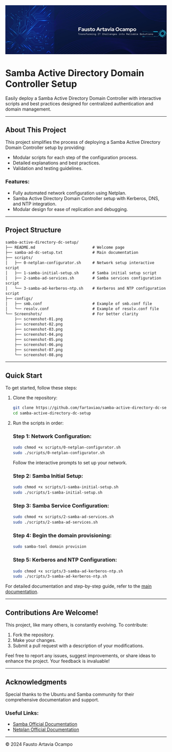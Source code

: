 <img src="https://raw.githubusercontent.com/fartaviao/fartaviao/refs/heads/main/Banner%20Fausto.jpg" alt="Banner Fausto Artavia Ocampo">

# Samba Active Directory Domain Controller Setup

Easily deploy a Samba Active Directory Domain Controller with interactive scripts and best practices designed for centralized authentication and domain management.

---

## About This Project

This project simplifies the process of deploying a Samba Active Directory Domain Controller setup by providing:
- Modular scripts for each step of the configuration process.
- Detailed explanations and best practices.
- Validation and testing guidelines.

### Features:
- Fully automated network configuration using Netplan.
- Samba Active Directory Domain Controller setup with Kerberos, DNS, and NTP integration.
- Modular design for ease of replication and debugging.

---

## Project Structure

```
samba-active-directory-dc-setup/
├── README.md                         # Welcome page
├── samba-ad-dc-setup.txt             # Main documentation
├── scripts/
│   ├── 0-netplan-configurator.sh     # Network setup interactive script
│   ├── 1-samba-initial-setup.sh      # Samba initial setup script
│   ├── 2-samba-ad-services.sh        # Samba services configuration script
│   └── 3-samba-ad-kerberos-ntp.sh    # Kerberos and NTP configuration script
├── configs/
│   ├── smb.conf                      # Example of smb.conf file
│   └── resolv.conf                   # Example of resolv.conf file
└── Screenshots/                      # For better clarity
    ├── screenshot-01.png
    ├── screenshot-02.png
    ├── screenshot-03.png
    ├── screenshot-04.png
    ├── screenshot-05.png
    ├── screenshot-06.png
    ├── screenshot-07.png
    └── screenshot-08.png
```
---

## Quick Start

To get started, follow these steps:
1. Clone the repository:
   ```bash
   git clone https://github.com/fartaviao/samba-active-directory-dc-setup.git
   cd samba-active-directory-dc-setup
   ```

2. Run the scripts in order:

   ### Step 1: Network Configuration:
   ```bash
   sudo chmod +x scripts/0-netplan-configurator.sh
   sudo ./scripts/0-netplan-configurator.sh
   ```
   Follow the interactive prompts to set up your network.

   ### Step 2: Samba Initial Setup:
   ```bash
   sudo chmod +x scripts/1-samba-initial-setup.sh
   sudo ./scripts/1-samba-initial-setup.sh
   ```

   ### Step 3: Samba Service Configuration:
   ```bash
   sudo chmod +x scripts/2-samba-ad-services.sh
   sudo ./scripts/2-samba-ad-services.sh
   ```
   ### Step 4: Begin the domain provisioning:
   ```bash
   sudo samba-tool domain provision
   ```

   ### Step 5: Kerberos and NTP Configuration:
   ```bash
   sudo chmod +x scripts/3-samba-ad-kerberos-ntp.sh
   sudo ./scripts/3-samba-ad-kerberos-ntp.sh
   ```

For detailed documentation and step-by-step guide, refer to the [main documentation](https://github.com/fartaviao/samba-active-directory-dc-setup/blob/main/samba-ad-dc-setup.txt).

---

## Contributions Are Welcome!

This project, like many others, is constantly evolving. To contribute:
1. Fork the repository.
2. Make your changes.
3. Submit a pull request with a description of your modifications.

Feel free to report any issues, suggest improvements, or share ideas to enhance the project. Your feedback is invaluable!

---

## Acknowledgments

Special thanks to the Ubuntu and Samba community for their comprehensive documentation and support.

### Useful Links:
- [Samba Official Documentation](https://www.samba.org/samba/docs/)
- [Netplan Official Documentation](https://netplan.io/)

---

© 2024 Fausto Artavia Ocampo
